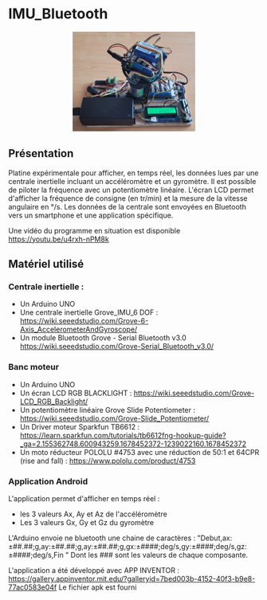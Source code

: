 # IMU_Bluetooth

<center> <img src="platine%20Banc%20moteur.jpg" alt="texte alternatif" height=200 aling="center"> </center>

## Présentation
Platine expérimentale pour afficher, en temps réel, les données lues par une centrale inertielle incluant un accéléromètre et un gyromètre.
Il est possible de piloter la fréquence avec un potentiomètre linéaire.
L'écran LCD permet d'afficher la fréquence de consigne (en tr/min) et la mesure de la vitesse angulaire en °/s.
Les données de la centrale sont envoyées en Bluetooth vers un smartphone et une application spécifique.

Une vidéo du programme en situation est disponible  https://youtu.be/u4rxh-nPM8k

## Matériel utilisé
### Centrale inertielle :
- Un Arduino UNO
- Une centrale inertielle Grove_IMU_6 DOF : https://wiki.seeedstudio.com/Grove-6-Axis_AccelerometerAndGyroscope/ 
- Un module Bluetooth Grove - Serial Bluetooth v3.0 https://wiki.seeedstudio.com/Grove-Serial_Bluetooth_v3.0/

### Banc moteur
- Un Arduino UNO
- Un écran LCD RGB BLACKLIGHT : https://wiki.seeedstudio.com/Grove-LCD_RGB_Backlight/
- Un potentiomètre linéaire Grove Slide Potentiometer : https://wiki.seeedstudio.com/Grove-Slide_Potentiometer/
- Un Driver moteur Sparkfun TB6612 : https://learn.sparkfun.com/tutorials/tb6612fng-hookup-guide?_ga=2.155362748.600943259.1678452372-1239022160.1678452372
- Un moto réducteur POLOLU #4753 avec une réduction de 50:1 et 64CPR (rise and fall) : https://www.pololu.com/product/4753

### Application Android
L'application permet d'afficher en temps réel :
- les 3 valeurs Ax, Ay et Az de l'accéléromètre
- Les 3 valeurs Gx, Gy et Gz du gyromètre

L'Arduino envoie ne bluetooth une chaine de caractères : "Debut,ax:±##.##;g,ay:±##.##;g,ay:±##.##;g,gx:±####;deg/s,gy:±####;deg/s,gz:±####;deg/s,Fin  "
Dont les ### sont les valeurs de chaque composante.

L'application a été développé avec APP INVENTOR :  https://gallery.appinventor.mit.edu/?galleryid=7bed003b-4152-40f3-b9e8-77ac0583e04f
Le fichier apk est fourni
